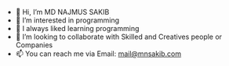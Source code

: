 - 👋 Hi, I’m MD NAJMUS SAKIB
- 👀 I’m interested in programming
- 🌱 I always liked learning programming
- 💞️ I’m looking to collaborate with Skilled and Creatives people or Companies
- 📫 You can reach me via Email: mail@mnsakib.com

<!---
mn-sakib/mn-sakib is a ✨ special ✨ repository because its `README.md` (this file) appears on your GitHub profile.
You can click the Preview link to take a look at your changes.
--->
